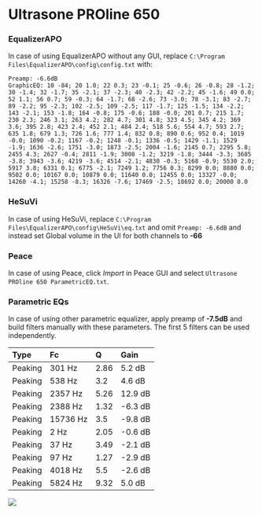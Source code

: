 # Ultrasone PROline 650

### EqualizerAPO
In case of using EqualizerAPO without any GUI, replace `C:\Program Files\EqualizerAPO\config\config.txt`
with:
```
Preamp: -6.6dB
GraphicEQ: 10 -84; 20 1.0; 22 0.3; 23 -0.1; 25 -0.6; 26 -0.8; 28 -1.2; 30 -1.4; 32 -1.7; 35 -2.1; 37 -2.3; 40 -2.3; 42 -2.2; 45 -1.6; 49 0.0; 52 1.1; 56 0.7; 59 -0.3; 64 -1.7; 68 -2.6; 73 -3.0; 78 -3.1; 83 -2.7; 89 -2.2; 95 -2.3; 102 -2.5; 109 -2.5; 117 -1.7; 125 -1.5; 134 -2.2; 143 -2.1; 153 -1.8; 164 -0.8; 175 -0.6; 188 -0.0; 201 0.7; 215 1.7; 230 2.3; 246 3.1; 263 4.2; 282 4.7; 301 4.8; 323 4.5; 345 4.2; 369 3.6; 395 2.8; 423 2.4; 452 2.1; 484 2.4; 518 5.6; 554 4.7; 593 2.7; 635 1.8; 679 1.3; 726 1.6; 777 1.4; 832 0.8; 890 0.6; 952 0.4; 1019 -0.0; 1090 -0.2; 1167 -0.2; 1248 -0.1; 1336 -0.5; 1429 -1.1; 1529 -1.9; 1636 -2.6; 1751 -3.0; 1873 -2.5; 2004 -1.6; 2145 0.7; 2295 5.8; 2455 4.3; 2627 -0.4; 2811 -1.9; 3008 -1.2; 3219 -1.8; 3444 -3.3; 3685 -3.8; 3943 -3.6; 4219 -3.6; 4514 -2.1; 4830 -0.3; 5168 -0.9; 5530 2.0; 5917 3.8; 6331 0.1; 6775 -2.1; 7249 1.2; 7756 0.3; 8299 0.0; 8880 0.0; 9502 0.0; 10167 0.0; 10879 0.0; 11640 0.0; 12455 0.0; 13327 -0.0; 14260 -4.1; 15258 -8.3; 16326 -7.6; 17469 -2.5; 18692 0.0; 20000 0.0
```

### HeSuVi
In case of using HeSuVi, replace `C:\Program Files\EqualizerAPO\config\HeSuVi\eq.txt` and omit `Preamp:
-6.6dB` and instead set Global volume in the UI for both channels to **-66**

### Peace
In case of using Peace, click *Import* in Peace GUI and select `Ultrasone PROline 650 ParametricEQ.txt`.

### Parametric EQs
In case of using other parametric equalizer, apply preamp of **-7.5dB** and build filters manually with
these parameters. The first 5 filters can be used independently.

| Type    | Fc       |    Q | Gain    |
|:--------|:---------|:-----|:--------|
| Peaking | 301 Hz   | 2.86 | 5.2 dB  |
| Peaking | 538 Hz   | 3.2  | 4.6 dB  |
| Peaking | 2357 Hz  | 5.26 | 12.9 dB |
| Peaking | 2388 Hz  | 1.32 | -6.3 dB |
| Peaking | 15736 Hz | 3.5  | -9.8 dB |
| Peaking | 2 Hz     | 2.05 | -0.6 dB |
| Peaking | 37 Hz    | 3.49 | -2.1 dB |
| Peaking | 97 Hz    | 1.27 | -2.9 dB |
| Peaking | 4018 Hz  | 5.5  | -2.6 dB |
| Peaking | 5824 Hz  | 9.32 | 5.0 dB  |

![](https://raw.githubusercontent.com/jaakkopasanen/AutoEq/master/results/headphonecom/sbaf-serious/Ultrasone%20PROline%20650/Ultrasone%20PROline%20650.png)